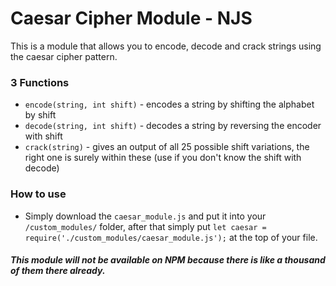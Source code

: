 # Caesar Cipher Module - NJS
This is a module that allows you to encode, decode and crack strings
using the caesar cipher pattern.

### 3 Functions
- `encode(string, int shift)` - encodes a string by shifting the alphabet by shift
- `decode(string, int shift)` - decodes a string by reversing the encoder with shift
- `crack(string)` - gives an output of all 25 possible shift variations, the right one is surely within these (use if you don't know the shift with decode)

### How to use
- Simply download the `caesar_module.js` and put it into your `/custom_modules/` folder, after that simply put `let caesar = require('./custom_modules/caesar_module.js');` at the top of your file. 

##### This module will not be available on NPM because there is like a thousand of them there already.
